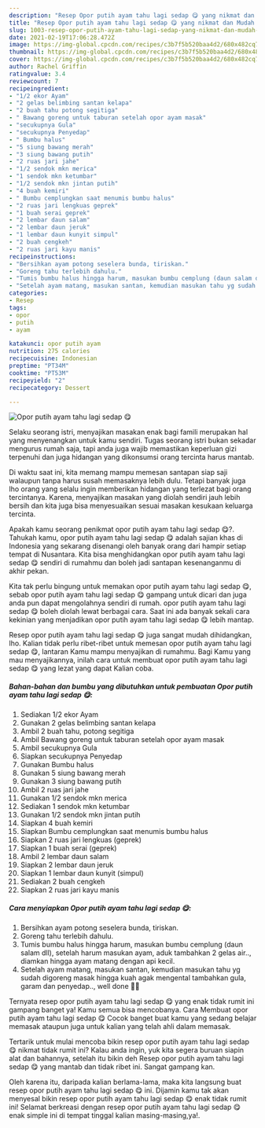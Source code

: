 ```yaml
---
description: "Resep Opor putih ayam tahu lagi sedap 😋 yang nikmat dan Mudah Dibuat"
title: "Resep Opor putih ayam tahu lagi sedap 😋 yang nikmat dan Mudah Dibuat"
slug: 1003-resep-opor-putih-ayam-tahu-lagi-sedap-yang-nikmat-dan-mudah-dibuat
date: 2021-02-19T17:06:28.472Z
image: https://img-global.cpcdn.com/recipes/c3b7f5b520baa4d2/680x482cq70/opor-putih-ayam-tahu-lagi-sedap-😋-foto-resep-utama.jpg
thumbnail: https://img-global.cpcdn.com/recipes/c3b7f5b520baa4d2/680x482cq70/opor-putih-ayam-tahu-lagi-sedap-😋-foto-resep-utama.jpg
cover: https://img-global.cpcdn.com/recipes/c3b7f5b520baa4d2/680x482cq70/opor-putih-ayam-tahu-lagi-sedap-😋-foto-resep-utama.jpg
author: Rachel Griffin
ratingvalue: 3.4
reviewcount: 7
recipeingredient:
- "1/2 ekor Ayam"
- "2 gelas belimbing santan kelapa"
- "2 buah tahu potong segitiga"
- " Bawang goreng untuk taburan setelah opor ayam masak"
- "secukupnya Gula"
- "secukupnya Penyedap"
- " Bumbu halus"
- "5 siung bawang merah"
- "3 siung bawang putih"
- "2 ruas jari jahe"
- "1/2 sendok mkn merica"
- "1 sendok mkn ketumbar"
- "1/2 sendok mkn jintan putih"
- "4 buah kemiri"
- " Bumbu cemplungkan saat menumis bumbu halus"
- "2 ruas jari lengkuas geprek"
- "1 buah serai geprek"
- "2 lembar daun salam"
- "2 lembar daun jeruk"
- "1 lembar daun kunyit simpul"
- "2 buah cengkeh"
- "2 ruas jari kayu manis"
recipeinstructions:
- "Bersihkan ayam potong seselera bunda, tiriskan."
- "Goreng tahu terlebih dahulu."
- "Tumis bumbu halus hingga harum, masukan bumbu cemplung (daun salam dll), setelah harum masukan ayam, aduk tambahkan 2 gelas air.., diamkan hingga ayam matang dengan api kecil."
- "Setelah ayam matang, masukan santan, kemudian masukan tahu yg sudah digoreng masak hingga kuah agak mengental tambahkan gula, garam dan penyedap.., well done 👍🏽"
categories:
- Resep
tags:
- opor
- putih
- ayam

katakunci: opor putih ayam 
nutrition: 275 calories
recipecuisine: Indonesian
preptime: "PT34M"
cooktime: "PT53M"
recipeyield: "2"
recipecategory: Dessert

---
```



![Opor putih ayam tahu lagi sedap 😋](https://img-global.cpcdn.com/recipes/c3b7f5b520baa4d2/680x482cq70/opor-putih-ayam-tahu-lagi-sedap-😋-foto-resep-utama.jpg)

Selaku seorang istri, menyajikan masakan enak bagi famili merupakan hal yang menyenangkan untuk kamu sendiri. Tugas seorang istri bukan sekadar mengurus rumah saja, tapi anda juga wajib memastikan keperluan gizi terpenuhi dan juga hidangan yang dikonsumsi orang tercinta harus mantab.

Di waktu  saat ini, kita memang mampu memesan santapan siap saji walaupun tanpa harus susah memasaknya lebih dulu. Tetapi banyak juga lho orang yang selalu ingin memberikan hidangan yang terlezat bagi orang tercintanya. Karena, menyajikan masakan yang diolah sendiri jauh lebih bersih dan kita juga bisa menyesuaikan sesuai masakan kesukaan keluarga tercinta. 



Apakah kamu seorang penikmat opor putih ayam tahu lagi sedap 😋?. Tahukah kamu, opor putih ayam tahu lagi sedap 😋 adalah sajian khas di Indonesia yang sekarang disenangi oleh banyak orang dari hampir setiap tempat di Nusantara. Kita bisa menghidangkan opor putih ayam tahu lagi sedap 😋 sendiri di rumahmu dan boleh jadi santapan kesenanganmu di akhir pekan.

Kita tak perlu bingung untuk memakan opor putih ayam tahu lagi sedap 😋, sebab opor putih ayam tahu lagi sedap 😋 gampang untuk dicari dan juga anda pun dapat mengolahnya sendiri di rumah. opor putih ayam tahu lagi sedap 😋 boleh diolah lewat berbagai cara. Saat ini ada banyak sekali cara kekinian yang menjadikan opor putih ayam tahu lagi sedap 😋 lebih mantap.

Resep opor putih ayam tahu lagi sedap 😋 juga sangat mudah dihidangkan, lho. Kalian tidak perlu ribet-ribet untuk memesan opor putih ayam tahu lagi sedap 😋, lantaran Kamu mampu menyajikan di rumahmu. Bagi Kamu yang mau menyajikannya, inilah cara untuk membuat opor putih ayam tahu lagi sedap 😋 yang lezat yang dapat Kalian coba.

<!--inarticleads1-->

##### Bahan-bahan dan bumbu yang dibutuhkan untuk pembuatan Opor putih ayam tahu lagi sedap 😋:

1. Sediakan 1/2 ekor Ayam
1. Gunakan 2 gelas belimbing santan kelapa
1. Ambil 2 buah tahu, potong segitiga
1. Ambil  Bawang goreng untuk taburan setelah opor ayam masak
1. Ambil secukupnya Gula
1. Siapkan secukupnya Penyedap
1. Gunakan  Bumbu halus
1. Gunakan 5 siung bawang merah
1. Gunakan 3 siung bawang putih
1. Ambil 2 ruas jari jahe
1. Gunakan 1/2 sendok mkn merica
1. Sediakan 1 sendok mkn ketumbar
1. Gunakan 1/2 sendok mkn jintan putih
1. Siapkan 4 buah kemiri
1. Siapkan  Bumbu cemplungkan saat menumis bumbu halus
1. Siapkan 2 ruas jari lengkuas (geprek)
1. Siapkan 1 buah serai (geprek)
1. Ambil 2 lembar daun salam
1. Siapkan 2 lembar daun jeruk
1. Siapkan 1 lembar daun kunyit (simpul)
1. Sediakan 2 buah cengkeh
1. Siapkan 2 ruas jari kayu manis




<!--inarticleads2-->

##### Cara menyiapkan Opor putih ayam tahu lagi sedap 😋:

1. Bersihkan ayam potong seselera bunda, tiriskan.
1. Goreng tahu terlebih dahulu.
1. Tumis bumbu halus hingga harum, masukan bumbu cemplung (daun salam dll), setelah harum masukan ayam, aduk tambahkan 2 gelas air.., diamkan hingga ayam matang dengan api kecil.
1. Setelah ayam matang, masukan santan, kemudian masukan tahu yg sudah digoreng masak hingga kuah agak mengental tambahkan gula, garam dan penyedap.., well done 👍🏽




Ternyata resep opor putih ayam tahu lagi sedap 😋 yang enak tidak rumit ini gampang banget ya! Kamu semua bisa mencobanya. Cara Membuat opor putih ayam tahu lagi sedap 😋 Cocok banget buat kamu yang sedang belajar memasak ataupun juga untuk kalian yang telah ahli dalam memasak.

Tertarik untuk mulai mencoba bikin resep opor putih ayam tahu lagi sedap 😋 nikmat tidak rumit ini? Kalau anda ingin, yuk kita segera buruan siapin alat dan bahannya, setelah itu bikin deh Resep opor putih ayam tahu lagi sedap 😋 yang mantab dan tidak ribet ini. Sangat gampang kan. 

Oleh karena itu, daripada kalian berlama-lama, maka kita langsung buat resep opor putih ayam tahu lagi sedap 😋 ini. Dijamin kamu tak akan menyesal bikin resep opor putih ayam tahu lagi sedap 😋 enak tidak rumit ini! Selamat berkreasi dengan resep opor putih ayam tahu lagi sedap 😋 enak simple ini di tempat tinggal kalian masing-masing,ya!.

